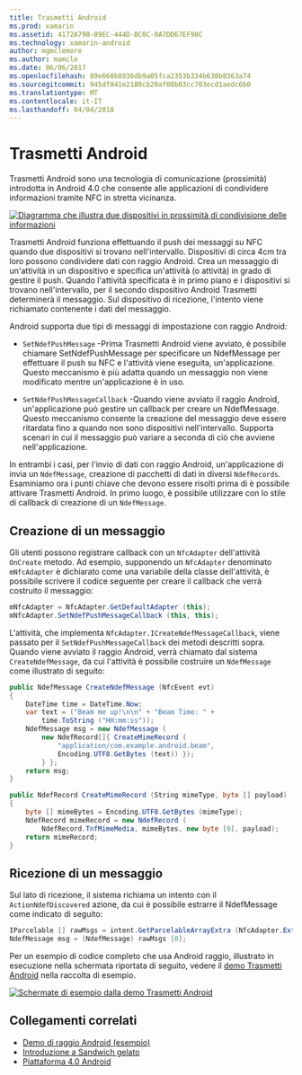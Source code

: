 ```yaml
---
title: Trasmetti Android
ms.prod: xamarin
ms.assetid: 4172A798-89EC-444D-BC0C-0A7DD67EF98C
ms.technology: xamarin-android
author: mgmclemore
ms.author: mamcle
ms.date: 06/06/2017
ms.openlocfilehash: 89e668b8936db9a05fca2353b334b630b8363a74
ms.sourcegitcommit: 945df041e2180cb20af08b83cc703ecd1aedc6b0
ms.translationtype: MT
ms.contentlocale: it-IT
ms.lasthandoff: 04/04/2018
---
```

# <a name="android-beam"></a>Trasmetti Android

Trasmetti Android sono una tecnologia di comunicazione (prossimità) introdotta in Android 4.0 che consente alle applicazioni di condividere informazioni tramite NFC in stretta vicinanza.

[![Diagramma che illustra due dispositivi in prossimità di condivisione delle informazioni](android-beam-images/androidbeam.png)](android-beam-images/androidbeam.png#lightbox)

Trasmetti Android funziona effettuando il push dei messaggi su NFC quando due dispositivi si trovano nell'intervallo. Dispositivi di circa 4cm tra loro possono condividere dati con raggio Android. Crea un messaggio di un'attività in un dispositivo e specifica un'attività (o attività) in grado di gestire il push. Quando l'attività specificata è in primo piano e i dispositivi si trovano nell'intervallo, per il secondo dispositivo Android Trasmetti determinerà il messaggio. Sul dispositivo di ricezione, l'intento viene richiamato contenente i dati del messaggio.

Android supporta due tipi di messaggi di impostazione con raggio Android:

-   `SetNdefPushMessage` -Prima Trasmetti Android viene avviato, è possibile chiamare SetNdefPushMessage per specificare un NdefMessage per effettuare il push su NFC e l'attività viene eseguita, un'applicazione. Questo meccanismo è più adatta quando un messaggio non viene modificato mentre un'applicazione è in uso.

-   `SetNdefPushMessageCallback` -Quando viene avviato il raggio Android, un'applicazione può gestire un callback per creare un NdefMessage. Questo meccanismo consente la creazione del messaggio deve essere ritardata fino a quando non sono dispositivi nell'intervallo. Supporta scenari in cui il messaggio può variare a seconda di ciò che avviene nell'applicazione.


In entrambi i casi, per l'invio di dati con raggio Android, un'applicazione di invia un `NdefMessage`, creazione di pacchetti di dati in diversi `NdefRecords`. Esaminiamo ora i punti chiave che devono essere risolti prima di è possibile attivare Trasmetti Android. In primo luogo, è possibile utilizzare con lo stile di callback di creazione di un `NdefMessage`.


## <a name="creating-a-message"></a>Creazione di un messaggio

Gli utenti possono registrare callback con un `NfcAdapter` dell'attività `OnCreate` metodo. Ad esempio, supponendo un `NfcAdapter` denominato `mNfcAdapter` è dichiarato come una variabile della classe dell'attività, è possibile scrivere il codice seguente per creare il callback che verrà costruito il messaggio:

```csharp
mNfcAdapter = NfcAdapter.GetDefaultAdapter (this);
mNfcAdapter.SetNdefPushMessageCallback (this, this);
```

L'attività, che implementa `NfcAdapter.ICreateNdefMessageCallback`, viene passato per il `SetNdefPushMessageCallback` dei metodi descritti sopra. Quando viene avviato il raggio Android, verrà chiamato dal sistema `CreateNdefMessage`, da cui l'attività è possibile costruire un `NdefMessage` come illustrato di seguito:

```csharp
public NdefMessage CreateNdefMessage (NfcEvent evt)
{
    DateTime time = DateTime.Now;
    var text = ("Beam me up!\n\n" + "Beam Time: " +
        time.ToString ("HH:mm:ss"));
    NdefMessage msg = new NdefMessage (
        new NdefRecord[]{ CreateMimeRecord (
            "application/com.example.android.beam",
            Encoding.UTF8.GetBytes (text)) });
        } };
    return msg;
}

public NdefRecord CreateMimeRecord (String mimeType, byte [] payload)
{
    byte [] mimeBytes = Encoding.UTF8.GetBytes (mimeType);
    NdefRecord mimeRecord = new NdefRecord (
        NdefRecord.TnfMimeMedia, mimeBytes, new byte [0], payload);
    return mimeRecord;
}
```


## <a name="receiving-a-message"></a>Ricezione di un messaggio

Sul lato di ricezione, il sistema richiama un intento con il `ActionNdefDiscovered` azione, da cui è possibile estrarre il NdefMessage come indicato di seguito:

```csharp
IParcelable [] rawMsgs = intent.GetParcelableArrayExtra (NfcAdapter.ExtraNdefMessages);
NdefMessage msg = (NdefMessage) rawMsgs [0];
```

Per un esempio di codice completo che usa Android raggio, illustrato in esecuzione nella schermata riportata di seguito, vedere il [demo Trasmetti Android](https://developer.xamarin.com/samples/monodroid/AndroidBeamDemo/) nella raccolta di esempio.

[![Schermate di esempio dalla demo Trasmetti Android](android-beam-images/24.png)](android-beam-images/24.png#lightbox)



## <a name="related-links"></a>Collegamenti correlati

- [Demo di raggio Android (esempio)](https://developer.xamarin.com/samples/monodroid/AndroidBeamDemo/)
- [Introduzione a Sandwich gelato](http://www.android.com/about/ice-cream-sandwich/)
- [Piattaforma 4.0 Android](http://developer.android.com/sdk/android-4.0.html)
